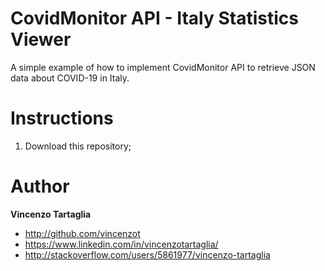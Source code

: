 # CovidMonitor API - Italy Statistics Viewer
A simple example of how to implement CovidMonitor API to retrieve JSON data about COVID-19 in Italy.

# Instructions
1. Download this repository;


# Author

**Vincenzo Tartaglia**

  - http://github.com/vincenzot
  - https://www.linkedin.com/in/vincenzotartaglia/
  - http://stackoverflow.com/users/5861977/vincenzo-tartaglia

